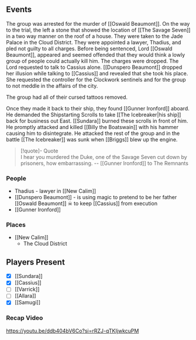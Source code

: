 ## Events
The group was arrested for the murder of [[Oswald Beaumont]]. On the way to the trial, the left a stone that showed the location of [[The Savage Seven]] in a two way manner on the roof of a house. They were taken to the Jade Palace in the Cloud District. They were appointed a lawyer, Thadius, and pled not guilty to all charges. Before being sentenced, Lord [[Oswald Beaumont]], appeared and seemed offended that they would think a lowly group of people could actually kill him. The charges were dropped. The Lord requested to talk to Cassius alone. [[Dunspero Beaumont]] dropped her illusion while talking to [[Cassius]] and revealed that she took his place. She requested the controller for the Clockwork sentinels and for the group to not meddle in the affairs of the city.

The group had all of their cursed tattoos removed.

Once they made it back to their ship, they found [[Gunner Ironford]] aboard. He demanded the Shipstarting Scrolls to take [[The Icebreaker|his ship]] back for business out East. [[Sundara]] burned these scrolls in front of him. He promptly attacked and killed [[Billy the Boatswain]] with his hammer causing him to disintegrate. He attacked the rest of the group and in the battle [[The Icebreaker]] was sunk when [[Briggs]] blew up the engine. 

> [!quote]- Quote  
> I hear you murdered the Duke, one of the Savage Seven cut down by prisoners, how embarrassing.
> -- [[Gunner Ironford]] to The Remnants

### People
- Thadius - lawyer in [[New Calim]] 
- [[Dunspero Beaumont]] - is using magic to pretend to be her father [[Oswald Beaumont]] ☠ to keep [[Cassius]] from execution
- [[Gunner Ironford]] 


### Places 
- [[New Calim]] 
	- The Cloud District

## Players Present
- [x] [[Sundara]] 
- [x] [[Cassius]] 
- [ ] [[Varrick]] 
- [ ] [[Allara]] 
- [x] [[Samugi]] 

### Recap Video

https://youtu.be/ddb404bV6Co?si=rRZJ-qTKIjwkcuPM